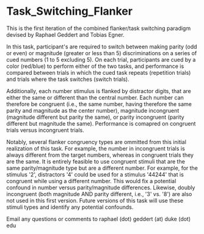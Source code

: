 # Task_Switching_Flanker

This is the first iteration of the combined flanker/task switching paradigm devised by Raphael Geddert and Tobias Egner.

In this task, participant's are required to switch between making parity (odd or even) or magnitude (greater or less than 5) discriminations on a series of cued numbers (1 to 5 excluding 5). On each trial, participants are cued by a color (red/blue) to perform either of the two tasks, and performance is compared between trials in which the cued task repeats (repetition trials) and trials where the task switches (switch trials).

Additionally, each number stimulus is flanked by distractor digits, that are either the same or different than the central number. Each number can therefore be congruent (i.e., the same number, having therefore the same parity and magnitude as the center number), magnitude incongruent (magnitude different but parity the same), or parity incongruent (parity different but magnitude the same). Performance is comapred on congruent trials versus incongruent trials.

Notably, several flanker congruency types are ommitted from this initial realization of this task. For example, the number in incongruent trials is always different from the target numbers, whereas in congruent trials they are the same. It is entirely feasible to use congruent stimuli that are the same parity/magnitude type but are a different number. For example, for the stimulus '2', distractors '4' could be used for a stimulus '44244' that is congruent while using a different number. This would fix a potential confound in number versus parity/magnitude differences. Likewise, doubly incongruent (both magnitude AND parity different, i.e., '3' vs. '8') are also not used in this first version. Future versions of this task will use these stimuli types and identify any potential confounds.

Email any questions or comments to raphael (dot) geddert (at) duke (dot) edu
